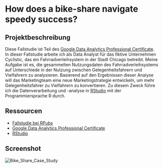 # How does a bike-share navigate speedy success?

## Projektbeschreibung

Diese Fallstudie ist Teil des [Google Data Analytics Professional Certificate](https://www.coursera.org/professional-certificates/google-data-analytics). In dieser Fallstudie arbeite ich als Data Analyst für das fiktive Unternehmen Cyclistic, das ein Fahrradverleihsystem in der Stadt Chicago betreibt. Meine Aufgabe ist es, die gesammelten Nutzungsdaten des Fahrradverleihsystems auf Unterschiede in der Nutzung zwischen Gelegenheitsfahrern und Vielfahrern zu analysieren. Basierend auf den Ergebnissen dieser Analyse will das Marketingteam eine neue Marketingstrategie entwickeln, um mehr Gelegenheitsfahrer zu Vielfahrern zu konvertieren. Zu diesem Zweck führe ich die Datenverarbeitung und -analyse in [RStudio](https://posit.co/products/open-source/rstudio/) mit der Programmiersprache R durch.

## Ressourcen

- [Fallstudie bei RPubs](https://rpubs.com/larsdataviz/936369)
- [Google Data Analytics Professional Certificate](https://www.coursera.org/professional-certificates/google-data-analytics)
- [RStudio](https://posit.co/products/open-source/rstudio/)

## Screenshot

![Bike_Share_Case_Study](https://github.com/laresd/Bike_share_case_study/assets/53877625/e39bc9c0-8e09-406f-9b07-40b6469ce54e)

